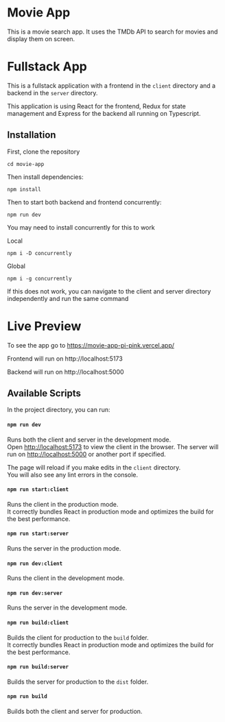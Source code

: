# Movie App

This is a movie search app. It uses the TMDb API to search for movies and display them on screen.

# Fullstack App

This is a fullstack application with a frontend in the `client` directory and a backend in the `server` directory.

This application is using React for the frontend, Redux for state management and Express for the backend all running on Typescript.

## Installation

First, clone the repository

```cd movie-app```

Then install dependencies:

```npm install```

Then to start both backend and frontend concurrently:

```npm run dev```

You may need to install concurrently for this to work

Local

```npm i -D concurrently```

Global

```npm i -g concurrently```

If this does not work, you can navigate to the client and server directory independently and run the same command

# Live Preview

To see the app go to https://movie-app-pi-pink.vercel.app/ 

Frontend will run on http://localhost:5173

Backend will run on http://localhost:5000

## Available Scripts

In the project directory, you can run:

#### `npm run dev`

Runs both the client and server in the development mode.\
Open [http://localhost:5173](http://localhost:5173) to view the client in the browser. The server will run on [http://localhost:5000](http://localhost:5000) or another port if specified.

The page will reload if you make edits in the `client` directory.\
You will also see any lint errors in the console.

#### `npm run start:client`

Runs the client in the production mode.\
It correctly bundles React in production mode and optimizes the build for the best performance.

#### `npm run start:server`

Runs the server in the production mode.

#### `npm run dev:client`

Runs the client in the development mode.

#### `npm run dev:server`

Runs the server in the development mode.

#### `npm run build:client`

Builds the client for production to the `build` folder.\
It correctly bundles React in production mode and optimizes the build for the best performance.

#### `npm run build:server`

Builds the server for production to the `dist` folder.

#### `npm run build`

Builds both the client and server for production.
